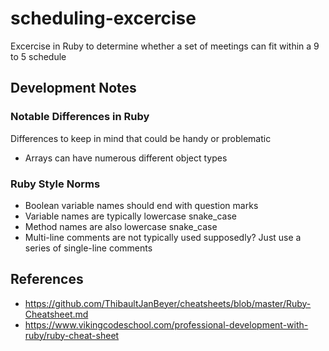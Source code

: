 # scheduling-excercise
Excercise in Ruby to determine whether a set of meetings can fit within a 9 to 5 schedule

## Development Notes

### Notable Differences in Ruby
Differences to keep in mind that could be handy or problematic
* Arrays can have numerous different object types

### Ruby Style Norms
* Boolean variable names should end with question marks
* Variable names are typically lowercase snake_case
* Method names are also lowercase snake_case
* Multi-line comments are not typically used supposedly? Just use a series of single-line comments

## References
* https://github.com/ThibaultJanBeyer/cheatsheets/blob/master/Ruby-Cheatsheet.md
* https://www.vikingcodeschool.com/professional-development-with-ruby/ruby-cheat-sheet


